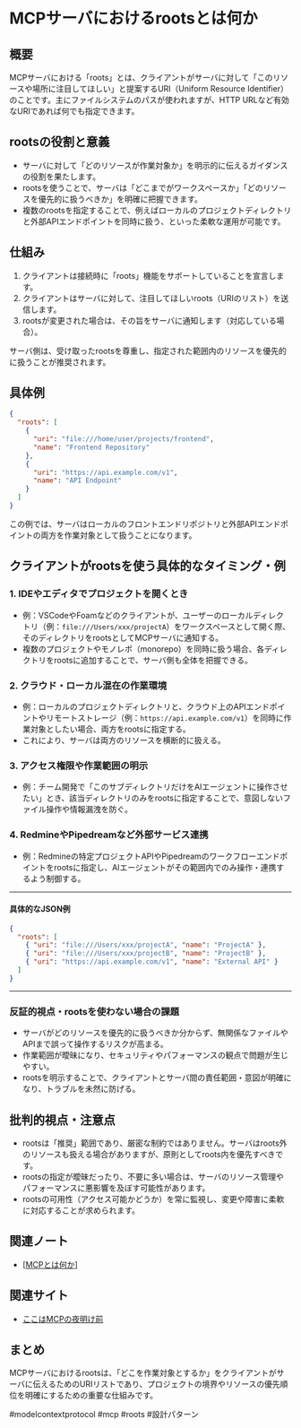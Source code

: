 # MCPサーバにおけるrootsとは何か

## 概要
MCPサーバにおける「roots」とは、クライアントがサーバに対して「このリソースや場所に注目してほしい」と提案するURI（Uniform Resource Identifier）のことです。主にファイルシステムのパスが使われますが、HTTP URLなど有効なURIであれば何でも指定できます。

## rootsの役割と意義
- サーバに対して「どのリソースが作業対象か」を明示的に伝えるガイダンスの役割を果たします。
- rootsを使うことで、サーバは「どこまでがワークスペースか」「どのリソースを優先的に扱うべきか」を明確に把握できます。
- 複数のrootsを指定することで、例えばローカルのプロジェクトディレクトリと外部APIエンドポイントを同時に扱う、といった柔軟な運用が可能です。

## 仕組み
1. クライアントは接続時に「roots」機能をサポートしていることを宣言します。
2. クライアントはサーバに対して、注目してほしいroots（URIのリスト）を送信します。
3. rootsが変更された場合は、その旨をサーバに通知します（対応している場合）。

サーバ側は、受け取ったrootsを尊重し、指定された範囲内のリソースを優先的に扱うことが推奨されます。

## 具体例
```json
{
  "roots": [
    {
      "uri": "file:///home/user/projects/frontend",
      "name": "Frontend Repository"
    },
    {
      "uri": "https://api.example.com/v1",
      "name": "API Endpoint"
    }
  ]
}
```
この例では、サーバはローカルのフロントエンドリポジトリと外部APIエンドポイントの両方を作業対象として扱うことになります。

## クライアントがrootsを使う具体的なタイミング・例

### 1. IDEやエディタでプロジェクトを開くとき
- 例：VSCodeやFoamなどのクライアントが、ユーザーのローカルディレクトリ（例：`file:///Users/xxx/projectA`）をワークスペースとして開く際、そのディレクトリをrootsとしてMCPサーバに通知する。
- 複数のプロジェクトやモノレポ（monorepo）を同時に扱う場合、各ディレクトリをrootsに追加することで、サーバ側も全体を把握できる。

### 2. クラウド・ローカル混在の作業環境
- 例：ローカルのプロジェクトディレクトリと、クラウド上のAPIエンドポイントやリモートストレージ（例：`https://api.example.com/v1`）を同時に作業対象としたい場合、両方をrootsに指定する。
- これにより、サーバは両方のリソースを横断的に扱える。

### 3. アクセス権限や作業範囲の明示
- 例：チーム開発で「このサブディレクトリだけをAIエージェントに操作させたい」とき、該当ディレクトリのみをrootsに指定することで、意図しないファイル操作や情報漏洩を防ぐ。

### 4. RedmineやPipedreamなど外部サービス連携
- 例：Redmineの特定プロジェクトAPIやPipedreamのワークフローエンドポイントをrootsに指定し、AIエージェントがその範囲内でのみ操作・連携するよう制御する。

---

#### 具体的なJSON例
```json
{
  "roots": [
    { "uri": "file:///Users/xxx/projectA", "name": "ProjectA" },
    { "uri": "file:///Users/xxx/projectB", "name": "ProjectB" },
    { "uri": "https://api.example.com/v1", "name": "External API" }
  ]
}
```

---

### 反証的視点・rootsを使わない場合の課題
- サーバがどのリソースを優先的に扱うべきか分からず、無関係なファイルやAPIまで誤って操作するリスクが高まる。
- 作業範囲が曖昧になり、セキュリティやパフォーマンスの観点で問題が生じやすい。
- rootsを明示することで、クライアントとサーバ間の責任範囲・意図が明確になり、トラブルを未然に防げる。

## 批判的視点・注意点
- rootsは「推奨」範囲であり、厳密な制約ではありません。サーバはroots外のリソースも扱える場合がありますが、原則としてroots内を優先すべきです。
- rootsの指定が曖昧だったり、不要に多い場合は、サーバのリソース管理やパフォーマンスに悪影響を及ぼす可能性があります。
- rootsの可用性（アクセス可能かどうか）を常に監視し、変更や障害に柔軟に対応することが求められます。

## 関連ノート
- [[MCPとは何か]]

## 関連サイト

- [ここはMCPの夜明け前](https://speakerdeck.com/nwiizo/kokohamcpnoye-ming-kemae)

## まとめ
MCPサーバにおけるrootsは、「どこを作業対象とするか」をクライアントがサーバに伝えるためのURIリストであり、プロジェクトの境界やリソースの優先順位を明確にするための重要な仕組みです。

#modelcontextprotocol #mcp #roots #設計パターン


[//begin]: # "Autogenerated link references for markdown compatibility"
[MCPとは何か]: MCP%E3%81%A8%E3%81%AF%E4%BD%95%E3%81%8B.md "MCP（Model Context Protocol）とは何か"
[//end]: # "Autogenerated link references"
